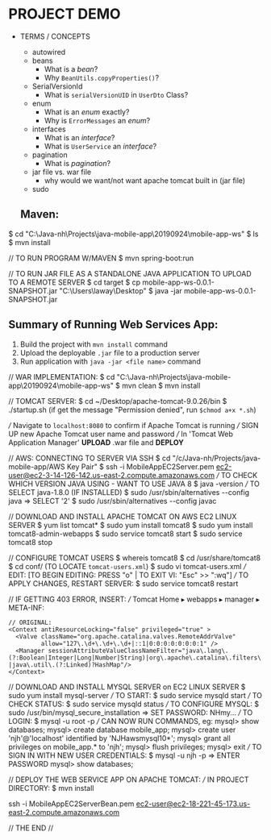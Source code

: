 # PROJECT DEMO

- TERMS / CONCEPTS
    - autowired
    - beans
        - What is a _bean_?
        - Why `BeanUtils.copyProperties()`?
    - SerialVersionId
        - What is `serialVersionUID` in `UserDto` Class?
    - enum
        - What is an _enum_ exactly?
        - Why is `ErrorMessages` an _enum_?
    - interfaces
        - What is an _interface_?
        - What is `UserService` an _interface_?
    - pagination
        - What is _pagination_?
    - jar file vs. war file
        - why would we want/not want apache tomcat built in (jar file)
    - sudo
        
        
  ## Maven:
$ cd "C:\Java-nh\Projects\java-mobile-app\20190924\mobile-app-ws"
$ ls
$ mvn install

// TO RUN PROGRAM W/MAVEN
$ mvn spring-boot:run

// TO RUN JAR FILE AS A STANDALONE JAVA APPLICATION TO UPLOAD TO A REMOTE SERVER
$ cd target
$ cp mobile-app-ws-0.0.1-SNAPSHOT.jar "C:\Users\laway\Desktop"
$ java -jar mobile-app-ws-0.0.1-SNAPSHOT.jar

## Summary of Running Web Services App:
1. Build the project with `mvn install` command
2. Upload the deployable `.jar` file to a production server
3. Run application with `java -jar <file name>` command

// WAR IMPLEMENTATION:
$ cd "C:\Java-nh\Projects\java-mobile-app\20190924\mobile-app-ws"
$ mvn clean
$ mvn install

// TOMCAT SERVER:
$ cd ~/Desktop/apache-tomcat-9.0.26/bin
$ ./startup.sh (if get the message "Permission denied", run `$chmod a+x *.sh`)

*/* Navigate to `localhost:8080` to confirm if Apache Tomcat is running
*/* SIGN UP new Apache Tomcat user name and password
*/* In 'Tomcat Web Application Manager' **UPLOAD** .war file and **DEPLOY**

// AWS: CONNECTING TO SERVER VIA SSH
$ cd "/c/Java-nh/Projects/java-mobile-app/AWS Key Pair"
$ ssh -i MobileAppEC2Server.pem ec2-user@ec2-3-14-126-142.us-east-2.compute.amazonaws.com
*/* TO CHECK WHICH VERSION JAVA USING - WANT TO USE JAVA 8
$ java -version
*/* TO SELECT java-1.8.0 (IF INSTALLED)
$ sudo /usr/sbin/alternatives --config java
=> SELECT '2'
$ sudo /usr/sbin/alternatives --config javac


// DOWNLOAD AND INSTALL APACHE TOMCAT ON AWS EC2 LINUX SERVER
$ yum list tomcat*
$ sudo yum install tomcat8
$ sudo yum install tomcat8-admin-webapps
$ sudo service tomcat8 start
$ sudo service tomcat8 stop

// CONFIGURE TOMCAT USERS
$ whereis tomcat8
$ cd /usr/share/tomcat8
$ cd conf/ (TO LOCATE `tomcat-users.xml`)
$ sudo vi tomcat-users.xml
*/* EDIT:   [TO BEGIN EDITING: PRESS "o" | TO EXIT VI: "Esc" >> ":wq"]
    <role rolename="manager-gui"/>
    <user username="tomcat" password="s3cret" roles="manager-gui"/>
 */* TO APPLY CHANGES, RESTART SERVER:
 $ sudo service tomcat8 restart
 
// IF GETTING 403 ERROR, INSERT:
*/* Tomcat Home ▸ webapps ▸ manager ▸ META-INF:
   <Context privileged="true" antiResourceLocking="false"
        docBase="${catalina.home}/webapps/manager">
        <Valve className="org.apache.catalina.valves.RemoteAddrValve" allow="^.*$" />
    </Context>
    
    // ORIGINAL:
    <Context antiResourceLocking="false" privileged="true" >
      <Valve className="org.apache.catalina.valves.RemoteAddrValve"
             allow="127\.\d+\.\d+\.\d+|::1|0:0:0:0:0:0:0:1" />
      <Manager sessionAttributeValueClassNameFilter="java\.lang\.(?:Boolean|Integer|Long|Number|String)|org\.apache\.catalina\.filters\.CsrfPreventionFilter\$LruCache(?:\$1)?|java\.util\.(?:Linked)?HashMap"/>
    </Context>

// DOWNLOAD AND INSTALL MYSQL SERVER on EC2 LINUX SERVER
$ sudo yum install mysql-server
*/* TO START:
$ sudo service mysqld start
*/* TO CHECK STATUS:
$ sudo service mysqld status
*/* TO CONFIGURE MYSQL:
$ sudo /usr/bin/mysql_secure_installation
=> SET PASSWORD: NHmy...
*/* TO LOGIN:
$ mysql -u root -p
*/* CAN NOW RUN COMMANDS, eg:
mysql> show databases;
mysql> create database mobile_app;
mysql> create user 'njh'@'localhost' identified by 'NJHawsmysql10*';
mysql> grant all privileges on mobile_app.* to 'njh';
mysql> flush privileges;
mysql> exit
*/* TO SIGN IN WITH NEW USER CREDENTIALS:
$ mysql -u njh -p
=> ENTER PASSWORD
mysql> show databases;

// DEPLOY THE WEB SERVICE APP ON APACHE TOMCAT:
*/* IN PROJECT DIRECTORY:
$ mvn install




ssh -i MobileAppEC2ServerBean.pem ec2-user@ec2-18-221-45-173.us-east-2.compute.amazonaws.com


// THE END //